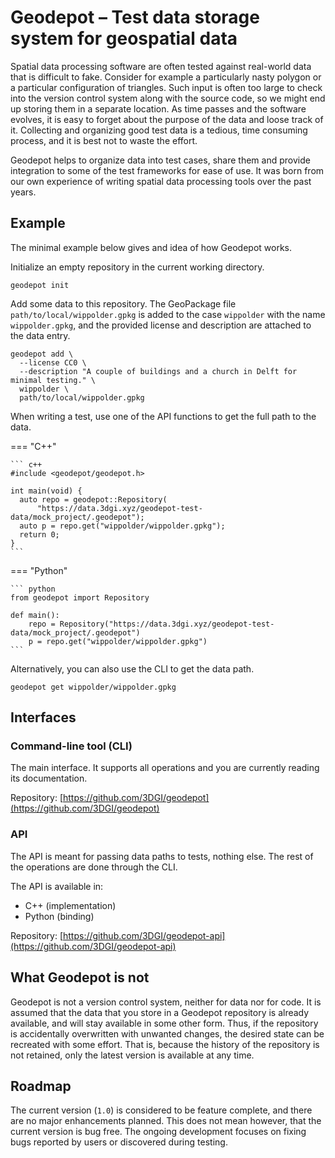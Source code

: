 # Geodepot – Test data storage system for geospatial data

Spatial data processing software are often tested against real-world data that is difficult to fake.
Consider for example a particularly nasty polygon or a particular configuration of triangles.
Such input is often too large to check into the version control system along with the source code, so we might end up storing them in a separate location.
As time passes and the software evolves, it is easy to forget about the purpose of the data and loose track of it.
Collecting and organizing good test data is a tedious, time consuming process, and it is best not to waste the effort.

Geodepot helps to organize data into test cases, share them and provide integration to some of the test frameworks for ease of use.
It was born from our own experience of writing spatial data processing tools over the past years.

## Example

The minimal example below gives and idea of how Geodepot works.

Initialize an empty repository in the current working directory.

```shell
geodepot init
```

Add some data to this repository.
The GeoPackage file `path/to/local/wippolder.gpkg` is added to the case `wippolder` with the name `wippolder.gpkg`, and the provided license and description are attached to the data entry.

```shell
geodepot add \
  --license CC0 \
  --description "A couple of buildings and a church in Delft for minimal testing." \
  wippolder \
  path/to/local/wippolder.gpkg
```

When writing a test, use one of the API functions to get the full path to the data.

=== "C++"

    ``` c++
    #include <geodepot/geodepot.h>

    int main(void) {
      auto repo = geodepot::Repository(
          "https://data.3dgi.xyz/geodepot-test-data/mock_project/.geodepot");
      auto p = repo.get("wippolder/wippolder.gpkg");
      return 0;
    }
    ```

=== "Python"

    ``` python
    from geodepot import Repository

    def main():
        repo = Repository("https://data.3dgi.xyz/geodepot-test-data/mock_project/.geodepot")
        p = repo.get("wippolder/wippolder.gpkg")
    ```

Alternatively, you can also use the CLI to get the data path.

```shell
geodepot get wippolder/wippolder.gpkg
```

## Interfaces

### Command-line tool (CLI)

The main interface.
It supports all operations and you are currently reading its documentation.

Repository: [https://github.com/3DGI/geodepot](https://github.com/3DGI/geodepot)

### API

The API is meant for passing data paths to tests, nothing else.
The rest of the operations are done through the CLI.

The API is available in:

- C++ (implementation)
- Python (binding)

Repository: [https://github.com/3DGI/geodepot-api](https://github.com/3DGI/geodepot-api)

## What Geodepot is not

Geodepot is not a version control system, neither for data nor for code.
It is assumed that the data that you store in a Geodepot repository is already available, and will stay available in some other form.
Thus, if the repository is accidentally overwritten with unwanted changes, the desired state can be recreated with some effort.
That is, because the history of the repository is not retained, only the latest version is available at any time.

## Roadmap

The current version (`1.0`) is considered to be feature complete, and there are no major enhancements planned.
This does not mean however, that the current version is bug free.
The ongoing development focuses on fixing bugs reported by users or discovered during testing.
